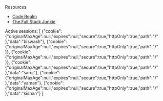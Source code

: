 Resources

- [Code Realm](https://youtu.be/2PPSXonhIck?si=m-qtlQ6O5Rrqm1-2)
- [The Full Stack Junkie](https://www.youtube.com/watch?v=TDe7DRYK8vU)

Active sessions: 
[
{"cookie":{"originalMaxAge":null,"expires":null,"secure":true,"httpOnly":true,"path":"/"},"data":"biswash"},
{"cookie":{"originalMaxAge":null,"expires":null,"secure":true,"httpOnly":true,"path":"/"}},
{"cookie":{"originalMaxAge":null,"expires":null,"secure":true,"httpOnly":true,"path":"/"}},
{"cookie":{"originalMaxAge":null,"expires":null,"secure":true,"httpOnly":true,"path":"/"},"data":"saroj"},
{"cookie":{"originalMaxAge":null,"expires":null,"secure":true,"httpOnly":true,"path":"/"},"data":"yaman"},
{"cookie":{"originalMaxAge":null,"expires":null,"secure":true,"httpOnly":true,"path":"/"},"data":"kishan"}
]
